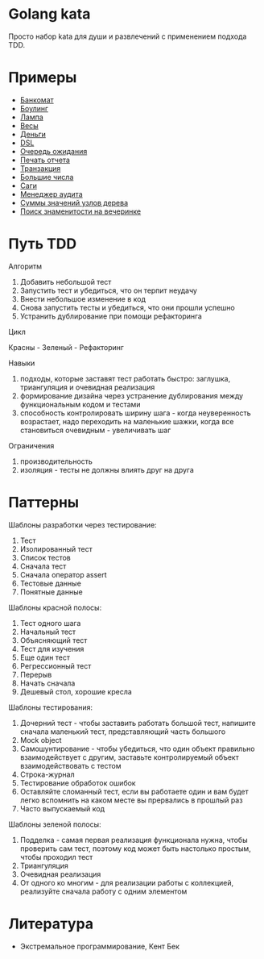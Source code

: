 # Golang kata

Просто набор kata для души и развлечений с применением подхода TDD.

# Примеры

- [Банкомат](atm/README.md)
- [Боулинг](bowling/README.md)
- [Лампа](lamp/README.md)
- [Весы](libra/README.md)
- [Деньги](money/README.md)
- [DSL](dsl/README.md)
- [Очередь ожидания](wait_queue/README.md)
- [Печать отчета](report/README.md)
- [Транзакция](transaction/README.md)
- [Большие числа](big_numbers/README.md)
- [Саги](sagas/README.md)
- [Менеджер аудита](audit_manager/README.md)
- [Суммы значений узлов дерева](tree_sums/README.md)
- [Поиск знаменитости на вечеринке](celebrity/README.md)

# Путь TDD

Алгоритм

1. Добавить небольшой тест
2. Запустить тест и убедиться, что он терпит неудачу
3. Внести небольшое изменение в код
4. Снова запустить тесты и убедиться, что они прошли успешно
5. Устранить дублирование при помощи рефакторинга

Цикл

Красны - Зеленый - Рефакторинг

Навыки

1. подходы, которые заставят тест работать быстро: заглушка, триангуляция и очевидная реализация
2. формирование дизайна через устранение дублирования между функциональным кодом и тестами
3. способность контролировать ширину шага - когда неуверенность возрастает, 
надо переходить на маленькие шажки, когда все становиться очевидным - увеличивать шаг
   
Ограничения
1. производительность
2. изоляция - тесты не должны влиять друг на друга

# Паттерны

Шаблоны разработки через тестирование:

1. Тест
2. Изолированный тест
3. Список тестов
4. Сначала тест
5. Сначала оператор assert
6. Тестовые данные
7. Понятные данные

Шаблоны красной полосы:

1. Тест одного шага
2. Начальный тест
3. Объясняющий тест
4. Тест для изучения
5. Еще один тест
6. Регрессионный тест
7. Перерыв
8. Начать сначала
9. Дешевый стол, хорошие кресла

Шаблоны тестирования:

1. Дочерний тест - чтобы заставить работать большой тест, напишите
сначала маленький тест, представляющий часть большого
2. Mock object
3. Самошунтирование - чтобы убедиться, что один объект правильно 
взаимодействует с другим, заставьте контролируемый объект взаимодействовать
с тестом
4. Строка-журнал
5. Тестирование обработок ошибок
6. Оставляйте сломанный тест, если вы работаете один и вам будет
легко вспомнить на каком месте вы прервались в прошлый раз
7. Часто выпускаемый код

Шаблоны зеленой полосы:

1. Подделка - самая первая реализация функционала нужна, чтобы проверить сам тест, поэтому код
может быть настолько простым, чтобы проходил тест
2. Триангуляция
3. Очевидная реализация
4. От одного ко многим - для реализации работы с коллекцией, реализуйте сначала работу с одним элементом


# Литература

- Экстремальное программирование, Кент Бек